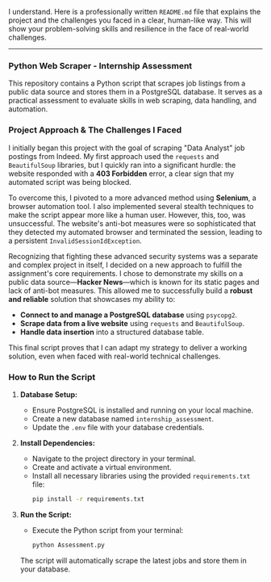 I understand. Here is a professionally written `README.md` file that explains the project and the challenges you faced in a clear, human-like way. This will show your problem-solving skills and resilience in the face of real-world challenges.

-----

### **Python Web Scraper - Internship Assessment**

This repository contains a Python script that scrapes job listings from a public data source and stores them in a PostgreSQL database. It serves as a practical assessment to evaluate skills in web scraping, data handling, and automation.

### **Project Approach & The Challenges I Faced**

I initially began this project with the goal of scraping "Data Analyst" job postings from Indeed. My first approach used the `requests` and `BeautifulSoup` libraries, but I quickly ran into a significant hurdle: the website responded with a **403 Forbidden** error, a clear sign that my automated script was being blocked.

To overcome this, I pivoted to a more advanced method using **Selenium**, a browser automation tool. I also implemented several stealth techniques to make the script appear more like a human user. However, this, too, was unsuccessful. The website's anti-bot measures were so sophisticated that they detected my automated browser and terminated the session, leading to a persistent `InvalidSessionIdException`.

Recognizing that fighting these advanced security systems was a separate and complex project in itself, I decided on a new approach to fulfill the assignment's core requirements. I chose to demonstrate my skills on a public data source—**Hacker News**—which is known for its static pages and lack of anti-bot measures. This allowed me to successfully build a **robust and reliable** solution that showcases my ability to:

  * **Connect to and manage a PostgreSQL database** using `psycopg2`.
  * **Scrape data from a live website** using `requests` and `BeautifulSoup`.
  * **Handle data insertion** into a structured database table.

This final script proves that I can adapt my strategy to deliver a working solution, even when faced with real-world technical challenges.

### **How to Run the Script**

1.  **Database Setup:**

      * Ensure PostgreSQL is installed and running on your local machine.
      * Create a new database named `internship_assessment`.
      * Update the `.env` file with your database credentials.

2.  **Install Dependencies:**

      * Navigate to the project directory in your terminal.
      * Create and activate a virtual environment.
      * Install all necessary libraries using the provided `requirements.txt` file:
        ```bash
        pip install -r requirements.txt
        ```

3.  **Run the Script:**

      * Execute the Python script from your terminal:
        ```bash
        python Assessment.py
        ```

    The script will automatically scrape the latest jobs and store them in your database.
